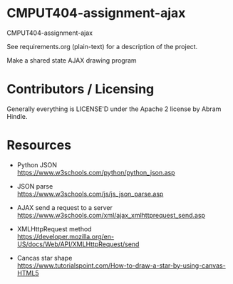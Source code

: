 CMPUT404-assignment-ajax
==============================

CMPUT404-assignment-ajax

See requirements.org (plain-text) for a description of the project.

Make a shared state AJAX drawing program

Contributors / Licensing
========================

Generally everything is LICENSE'D under the Apache 2 license by Abram Hindle.

Resources
========================

- Python JSON  
https://www.w3schools.com/python/python_json.asp

- JSON parse  
https://www.w3schools.com/js/js_json_parse.asp  

- AJAX send a request to a server  
https://www.w3schools.com/xml/ajax_xmlhttprequest_send.asp

- XMLHttpRequest method  
https://developer.mozilla.org/en-US/docs/Web/API/XMLHttpRequest/send

- Cancas star shape  
https://www.tutorialspoint.com/How-to-draw-a-star-by-using-canvas-HTML5
